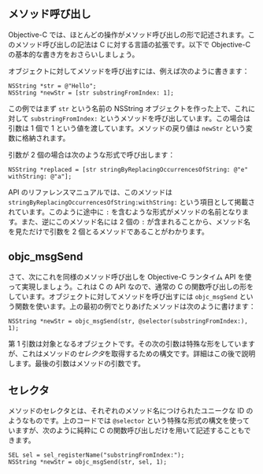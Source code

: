## メソッド呼び出し

Objective-C では、ほとんどの操作がメソッド呼び出しの形で記述されます。このメソッド呼び出しの記法は C に対する言語の拡張です。以下で Objective-C の基本的な書き方をおさらいしましょう。

オブジェクトに対してメソッドを呼び出すには、例えば次のように書きます：

```objc
NSString *str = @"Hello";
NSString *newStr = [str substringFromIndex: 1];
```

この例ではまず `str` という名前の NSString オブジェクトを作った上で、これに対して `substringFromIndex:` というメソッドを呼び出しています。この場合は引数は 1 個で 1 という値を渡しています。メソッドの戻り値は `newStr` という変数に格納されます。

引数が 2 個の場合は次のような形式で呼び出します：

```objc
NSString *replaced = [str stringByReplacingOccurrencesOfString: @"e" withString: @"a"];
```

API のリファレンスマニュアルでは、このメソッドは `stringByReplacingOccurrencesOfString:withString:` という項目として掲載されています。このように途中に `:` を含むような形式がメソッドの名前となります。また、逆にこのメソッド名には 2 個の `:` が含まれることから、メソッド名を見ただけで引数を 2 個とるメソッドであることがわかります。


## objc_msgSend

さて、次にこれを同様のメソッド呼び出しを Objective-C ランタイム API を使って実現しましょう。これは C の API なので、通常の C の関数呼び出しの形をしています。オブジェクトに対してメソッドを呼び出すには `objc_msgSend` という関数を使います。上の最初の例でとりあげたメソッドは次のように書けます：

```objc
NSString *newStr = objc_msgSend(str, @selector(substringFromIndex:), 1);
```

第 1 引数は対象となるオブジェクトです。その次の引数は特殊な形をしていますが、これはメソッドの*セレクタ*を取得するための構文です。詳細はこの後で説明します。最後の引数はメソッドの引数です。

## セレクタ

メソッドのセレクタとは、それぞれのメソッド名につけられたユニークな ID のようなものです。上のコードでは `@selector` という特殊な形式の構文を使っていますが、次のように純粋に C の関数呼び出しだけを用いて記述することもできます。

```objc
SEL sel = sel_registerName("substringFromIndex:");
NSString *newStr = objc_msgSend(str, sel, 1);
```

